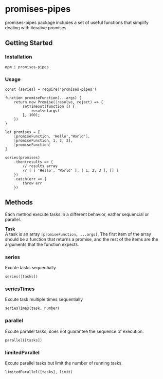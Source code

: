 # promises-pipes

promises-pipes package includes a set of useful functions that simplify dealing with iterative promises.

## Getting Started

### Installation
```
npm i promises-pipes
```

### Usage
```
const {series} = require('promises-pipes')

function promiseFunction(...args) {
	return new Promise((resolve, reject) => {
        setTimeout(function () {
            resolve(args)
        }, 100);
    })
}

let promises = [
	[promiseFunction, 'Hello','World'],
	[promiseFunction, 1, 2, 3],
    [promiseFunction]
]

series(promises)
	.then(results => {
    	// results array
        // [ [ 'Hello', 'World' ], [ 1, 2, 3 ], [] ]
    })
    .catch(err => {
    	throw err
    })
```

## Methods
Each method execute tasks in a different behavior, eather sequencial or parallel.

<b>Task</b></br>
A task is an array ```[promiseFunction, ...args]```, The first item of the array should be a function that returns a promise, and the rest of the items are the arguments that the function expects.


### series
Excute tasks sequentially
```
series([tasks])
```

### seriesTimes
Excute task multiple times sequentially
```
seriesTimes(task, number)
```

### parallel
Excute parallel tasks, does not guarantee the sequence of execution.
```
parallel([tasks])
```

### limitedParallel
Excute parallel tasks but limit the number of running tasks.
```
limitedParallel([tasks], limit)

